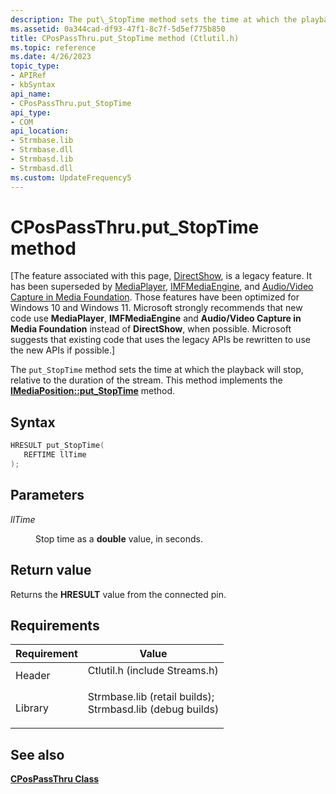 ```yaml
---
description: The put\_StopTime method sets the time at which the playback will stop, relative to the duration of the stream. This method implements the IMediaPosition::put\_StopTime method.
ms.assetid: 0a344cad-df93-47f1-8c7f-5d5ef775b850
title: CPosPassThru.put_StopTime method (Ctlutil.h)
ms.topic: reference
ms.date: 4/26/2023
topic_type: 
- APIRef
- kbSyntax
api_name: 
- CPosPassThru.put_StopTime
api_type: 
- COM
api_location: 
- Strmbase.lib
- Strmbase.dll
- Strmbasd.lib
- Strmbasd.dll
ms.custom: UpdateFrequency5
---
```


# CPosPassThru.put\_StopTime method

\[The feature associated with this page, [DirectShow](/windows/win32/directshow/directshow), is a legacy feature. It has been superseded by [MediaPlayer](/uwp/api/Windows.Media.Playback.MediaPlayer), [IMFMediaEngine](/windows/win32/api/mfmediaengine/nn-mfmediaengine-imfmediaengine), and [Audio/Video Capture in Media Foundation](windows/win32/medfound/audio-video-capture-in-media-foundation). Those features have been optimized for Windows 10 and Windows 11. Microsoft strongly recommends that new code use **MediaPlayer**, **IMFMediaEngine** and **Audio/Video Capture in Media Foundation** instead of **DirectShow**, when possible. Microsoft suggests that existing code that uses the legacy APIs be rewritten to use the new APIs if possible.\]

The `put_StopTime` method sets the time at which the playback will stop, relative to the duration of the stream. This method implements the [**IMediaPosition::put\_StopTime**](/windows/desktop/api/Control/nf-control-imediaposition-put_stoptime) method.

## Syntax


```C++
HRESULT put_StopTime(
   REFTIME llTime
);
```



## Parameters

<dl> <dt>

*llTime* 
</dt> <dd>

Stop time as a **double** value, in seconds.

</dd> </dl>

## Return value

Returns the **HRESULT** value from the connected pin.

## Requirements



| Requirement | Value |
|--------------------|--------------------------------------------------------------------------------------------------------------------------------------------------------------------------------------------|
| Header<br/>  | <dl> <dt>Ctlutil.h (include Streams.h)</dt> </dl>                                                                                   |
| Library<br/> | <dl> <dt>Strmbase.lib (retail builds); </dt> <dt>Strmbasd.lib (debug builds)</dt> </dl> |



## See also

<dl> <dt>

[**CPosPassThru Class**](cpospassthru.md)
</dt> </dl>

 

 





